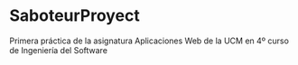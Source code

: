# SaboteurProyect
Primera práctica de la asignatura Aplicaciones Web de la UCM en 4º curso de Ingeniería del Software
